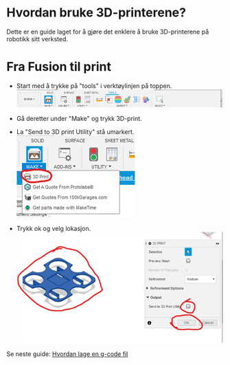 # Hvordan bruke 3D-printerene?

Dette er en guide laget for å gjøre det enklere å bruke 3D-printerene på robotikk sitt verksted.

# Fra Fusion til print

- Start med å trykke på "tools" i verktøylinjen på toppen. 
![](https://github.com/robotikklinja/3d-printere/blob/master/Toolbar.png)


 - Gå deretter under "Make" og trykk 3D-print.
 - La "Send to 3D print Utility" stå umarkert.
 ![](https://github.com/robotikklinja/3d-printere/blob/master/bilder/Make%203D-print.png)
 - Trykk ok og velg lokasjon.
 ![](https://github.com/robotikklinja/3d-printere/blob/master/bilder/Convert%20to%20stl.png)
 
 Se neste guide: [Hvordan lage en g-code fil](https://github.com/robotikklinja/3d-printere/blob/master/Guide/Hvordan%20lage%20en%20G-code%20fil.md) 

